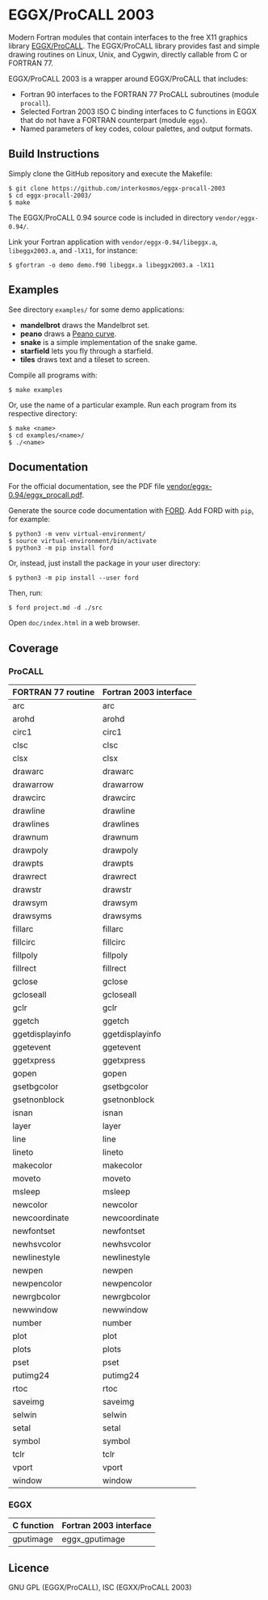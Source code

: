 # EGGX/ProCALL 2003
Modern Fortran modules that contain interfaces to the free X11 graphics
library [EGGX/ProCALL](https://www.ir.isas.jaxa.jp/~cyamauch/eggx_procall/).
The EGGX/ProCALL library provides fast and simple drawing routines on Linux,
Unix, and Cygwin, directly callable from C or FORTRAN 77.

EGGX/ProCALL 2003 is a wrapper around EGGX/ProCALL that includes:

* Fortran 90 interfaces to the FORTRAN 77 ProCALL subroutines (module `procall`).
* Selected Fortran 2003 ISO C binding interfaces to C functions in EGGX that do not have a FORTRAN counterpart (module `eggx`).
* Named parameters of key codes, colour palettes, and output formats.

## Build Instructions
Simply clone the GitHub repository and execute the Makefile:

```
$ git clone https://github.com/interkosmos/eggx-procall-2003
$ cd eggx-procall-2003/
$ make
```

The EGGX/ProCALL 0.94 source code is included in directory `vendor/eggx-0.94/`.

Link your Fortran application with `vendor/eggx-0.94/libeggx.a`,
`libeggx2003.a`, and `-lX11`, for instance:

```
$ gfortran -o demo demo.f90 libeggx.a libeggx2003.a -lX11
```

## Examples
See directory `examples/` for some demo applications:

* **mandelbrot** draws the Mandelbrot set.
* **peano** draws a [Peano curve](https://rosettacode.org/wiki/Peano_curve).
* **snake** is a simple implementation of the snake game.
* **starfield** lets you fly through a starfield.
* **tiles** draws text and a tileset to screen.

Compile all programs with:

```
$ make examples
```

Or, use the name of a particular example. Run each program from its respective
directory:

```
$ make <name>
$ cd examples/<name>/
$ ./<name>
```

## Documentation
For the official documentation, see the PDF file
[vendor/eggx-0.94/eggx_procall.pdf](vendor/eggx-0.94/eggx_procall.pdf).

Generate the source code documentation with
[FORD](https://github.com/cmacmackin/ford). Add FORD with `pip`, for example:

```
$ python3 -m venv virtual-environment/
$ source virtual-environment/bin/activate
$ python3 -m pip install ford
```

Or, instead, just install the package in your user directory:

```
$ python3 -m pip install --user ford
```

Then, run:

```
$ ford project.md -d ./src
```

Open `doc/index.html` in a web browser.

## Coverage
### ProCALL

| FORTRAN 77 routine | Fortran 2003 interface |
|--------------------|------------------------|
| arc                | arc                    |
| arohd              | arohd                  |
| circ1              | circ1                  |
| clsc               | clsc                   |
| clsx               | clsx                   |
| drawarc            | drawarc                |
| drawarrow          | drawarrow              |
| drawcirc           | drawcirc               |
| drawline           | drawline               |
| drawlines          | drawlines              |
| drawnum            | drawnum                |
| drawpoly           | drawpoly               |
| drawpts            | drawpts                |
| drawrect           | drawrect               |
| drawstr            | drawstr                |
| drawsym            | drawsym                |
| drawsyms           | drawsyms               |
| fillarc            | fillarc                |
| fillcirc           | fillcirc               |
| fillpoly           | fillpoly               |
| fillrect           | fillrect               |
| gclose             | gclose                 |
| gcloseall          | gcloseall              |
| gclr               | gclr                   |
| ggetch             | ggetch                 |
| ggetdisplayinfo    | ggetdisplayinfo        |
| ggetevent          | ggetevent              |
| ggetxpress         | ggetxpress             |
| gopen              | gopen                  |
| gsetbgcolor        | gsetbgcolor            |
| gsetnonblock       | gsetnonblock           |
| isnan              | isnan                  |
| layer              | layer                  |
| line               | line                   |
| lineto             | lineto                 |
| makecolor          | makecolor              |
| moveto             | moveto                 |
| msleep             | msleep                 |
| newcolor           | newcolor               |
| newcoordinate      | newcoordinate          |
| newfontset         | newfontset             |
| newhsvcolor        | newhsvcolor            |
| newlinestyle       | newlinestyle           |
| newpen             | newpen                 |
| newpencolor        | newpencolor            |
| newrgbcolor        | newrgbcolor            |
| newwindow          | newwindow              |
| number             | number                 |
| plot               | plot                   |
| plots              | plots                  |
| pset               | pset                   |
| putimg24           | putimg24               |
| rtoc               | rtoc                   |
| saveimg            | saveimg                |
| selwin             | selwin                 |
| setal              | setal                  |
| symbol             | symbol                 |
| tclr               | tclr                   |
| vport              | vport                  |
| window             | window                 |

### EGGX
| C function         | Fortran 2003 interface |
|--------------------|------------------------|
| gputimage          | eggx_gputimage         |

## Licence
GNU GPL (EGGX/ProCALL), ISC (EGXX/ProCALL 2003)
